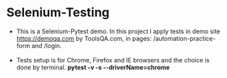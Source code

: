 # Selenium-Testing

  * This is a Selenium-Pytest demo. In this project I apply tests in demo site https://demoqa.com by ToolsQA.com, in pages:
        /automation-practice-form and /login.<br/><br/>
  * Tests setup is for Chrome, Firefox and IE browsers and the choice is done by terminal. **pytest -v -s  --driverName=chrome**





